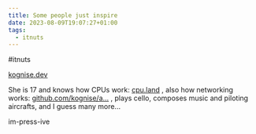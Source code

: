 ```yaml
---
title: Some people just inspire
date: 2023-08-09T19:07:27+01:00
tags:
  - itnuts
---
```

\#itnuts

[kognise.dev](https://kognise.dev/)

She is 17 and knows how CPUs work: [cpu.land](https://cpu.land) ,
also how networking works: [github.com/kognise/a...](https://github.com/kognise/arpchat) ,
plays cello, composes music and piloting aircrafts,
and I guess many more...

im-press-ive
